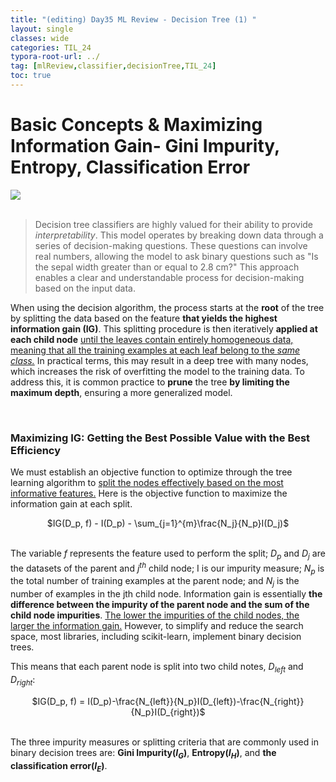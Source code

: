 ```yaml
---
title: "(editing) Day35 ML Review - Decision Tree (1) "
layout: single
classes: wide
categories: TIL_24
typora-root-url: ../
tag: [mlReview,classifier,decisionTree,TIL_24]
toc: true 
---
```


# Basic Concepts & Maximizing Information Gain- Gini Impurity, Entropy, Classification Error

<img src="/blog/images/2024-07-28-TIL24_Day35/68468A00-4BAB-4C8C-B42E-D789A35DF17A.jpeg"><br><br>

> Decision tree classifiers are highly valued for their ability to provide *interpretability*. This model operates by breaking down data through a series of decision-making questions. These questions can involve real numbers, allowing the model to ask binary questions such as "Is the sepal width greater than or equal to 2.8 cm?" This approach enables a clear and understandable process for decision-making based on the input data.



When using the decision algorithm, the process starts at the **root** of the tree by splitting the data based on the feature **that yields the highest information gain (IG)**. This splitting procedure is then iteratively **applied at each child node** <u>until the leaves contain entirely homogeneous data, meaning that all the training examples at each leaf belong to the <I>same class.</I></u> In practical terms, this may result in a deep tree with many nodes, which increases the risk of overfitting the model to the training data. To address this, it is common practice to **prune** the tree **by limiting the maximum depth**, ensuring a more generalized model.

<br>

### Maximizing IG: Getting the Best Possible Value with the Best Efficiency

We must establish an objective function to optimize through the tree learning algorithm to <u>split the nodes effectively based on the most informative features.</u> Here is the objective function to maximize the information gain at each split.

<center>
  $IG(D_p, f) - I(D_p) - \sum_{j=1}^{m}\frac{N_j}{N_p}I(D_j)$<br><br>
</center>

The variable $f$ represents the feature used to perform the split; $D_p$ and $D_j$ are the datasets of the parent and $j^{th}$ child node; I is our impurity measure; $N_p$ is the total number of training examples at the parent node; and $N_j$ is the number of examples in the jth child node. Information gain is essentially **the difference between the impurity of the parent node and the sum of the child node impurities**. <u>The lower the impurities of the child nodes, the larger the information gain.</u> However, to simplify and reduce the search space, most libraries, including scikit-learn, implement binary decision trees.



This means that each parent node is split into two child notes, $D_{left}$ and $D_{right}$:

<center>
  $IG(D_p, f) = I(D_p)-\frac{N_{left}}{N_p}I(D_{left})-\frac{N_{right}}{N_p}I(D_{right})$<br><br>
</center>



The three impurity measures or splitting criteria  that are commonly used in binary decision trees are: **Gini Impurity($I_G$)**, **Entropy($I_H$)**, and **the classification error($I_E$)**. 

<br><br>

